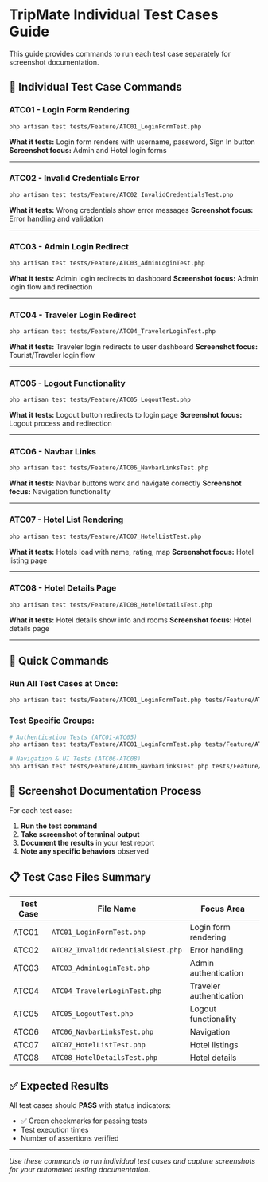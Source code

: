 # TripMate Individual Test Cases Guide

This guide provides commands to run each test case separately for screenshot documentation.

## 🎯 Individual Test Case Commands

### **ATC01 - Login Form Rendering**
```bash
php artisan test tests/Feature/ATC01_LoginFormTest.php
```
**What it tests:** Login form renders with username, password, Sign In button
**Screenshot focus:** Admin and Hotel login forms

---

### **ATC02 - Invalid Credentials Error**
```bash
php artisan test tests/Feature/ATC02_InvalidCredentialsTest.php
```
**What it tests:** Wrong credentials show error messages
**Screenshot focus:** Error handling and validation

---

### **ATC03 - Admin Login Redirect**
```bash
php artisan test tests/Feature/ATC03_AdminLoginTest.php
```
**What it tests:** Admin login redirects to dashboard
**Screenshot focus:** Admin login flow and redirection

---

### **ATC04 - Traveler Login Redirect**
```bash
php artisan test tests/Feature/ATC04_TravelerLoginTest.php
```
**What it tests:** Traveler login redirects to user dashboard
**Screenshot focus:** Tourist/Traveler login flow

---

### **ATC05 - Logout Functionality**
```bash
php artisan test tests/Feature/ATC05_LogoutTest.php
```
**What it tests:** Logout button redirects to login page
**Screenshot focus:** Logout process and redirection

---

### **ATC06 - Navbar Links**
```bash
php artisan test tests/Feature/ATC06_NavbarLinksTest.php
```
**What it tests:** Navbar buttons work and navigate correctly
**Screenshot focus:** Navigation functionality

---

### **ATC07 - Hotel List Rendering**
```bash
php artisan test tests/Feature/ATC07_HotelListTest.php
```
**What it tests:** Hotels load with name, rating, map
**Screenshot focus:** Hotel listing page

---

### **ATC08 - Hotel Details Page**
```bash
php artisan test tests/Feature/ATC08_HotelDetailsTest.php
```
**What it tests:** Hotel details show info and rooms
**Screenshot focus:** Hotel details page

---

## 🚀 Quick Commands

### Run All Test Cases at Once:
```bash
php artisan test tests/Feature/ATC01_LoginFormTest.php tests/Feature/ATC02_InvalidCredentialsTest.php tests/Feature/ATC03_AdminLoginTest.php tests/Feature/ATC04_TravelerLoginTest.php tests/Feature/ATC05_LogoutTest.php tests/Feature/ATC06_NavbarLinksTest.php tests/Feature/ATC07_HotelListTest.php tests/Feature/ATC08_HotelDetailsTest.php
```

### Test Specific Groups:
```bash
# Authentication Tests (ATC01-ATC05)
php artisan test tests/Feature/ATC01_LoginFormTest.php tests/Feature/ATC02_InvalidCredentialsTest.php tests/Feature/ATC03_AdminLoginTest.php tests/Feature/ATC04_TravelerLoginTest.php tests/Feature/ATC05_LogoutTest.php

# Navigation & UI Tests (ATC06-ATC08)
php artisan test tests/Feature/ATC06_NavbarLinksTest.php tests/Feature/ATC07_HotelListTest.php tests/Feature/ATC08_HotelDetailsTest.php
```

## 📸 Screenshot Documentation Process

For each test case:

1. **Run the test command**
2. **Take screenshot of terminal output**
3. **Document the results** in your test report
4. **Note any specific behaviors** observed

## 📋 Test Case Files Summary

| Test Case | File Name | Focus Area |
|-----------|-----------|------------|
| ATC01 | `ATC01_LoginFormTest.php` | Login form rendering |
| ATC02 | `ATC02_InvalidCredentialsTest.php` | Error handling |
| ATC03 | `ATC03_AdminLoginTest.php` | Admin authentication |
| ATC04 | `ATC04_TravelerLoginTest.php` | Traveler authentication |
| ATC05 | `ATC05_LogoutTest.php` | Logout functionality |
| ATC06 | `ATC06_NavbarLinksTest.php` | Navigation |
| ATC07 | `ATC07_HotelListTest.php` | Hotel listings |
| ATC08 | `ATC08_HotelDetailsTest.php` | Hotel details |

## ✅ Expected Results

All test cases should **PASS** with status indicators:
- ✅ Green checkmarks for passing tests
- Test execution times
- Number of assertions verified

---

*Use these commands to run individual test cases and capture screenshots for your automated testing documentation.*